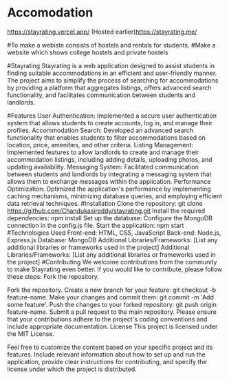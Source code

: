 # Accomodation
https://stayrating.vercel.app/
(Hosted earlier)https://stayrating.me/

#To make a webiste consists of hostels and rentals for students. #Make a website which shows college hostels and private hostels

#Stayrating
Stayrating is a web application designed to assist students in finding suitable accommodations in an efficient and user-friendly manner. The project aims to simplify the process of searching for accommodations by providing a platform that aggregates listings, offers advanced search functionality, and facilitates communication between students and landlords.

#Features
User Authentication: Implemented a secure user authentication system that allows students to create accounts, log in, and manage their profiles.
Accommodation Search: Developed an advanced search functionality that enables students to filter accommodations based on location, price, amenities, and other criteria.
Listing Management: Implemented features to allow landlords to create and manage their accommodation listings, including adding details, uploading photos, and updating availability.
Messaging System: Facilitated communication between students and landlords by integrating a messaging system that allows them to exchange messages within the application.
Performance Optimization: Optimized the application's performance by implementing caching mechanisms, minimizing database queries, and employing efficient data retrieval techniques.
#Installation
Clone the repository: git clone https://github.com/Chandukasireddy/stayrating.git
Install the required dependencies: npm install
Set up the database: Configure the MongoDB connection in the config.js file.
Start the application: npm start
#Technologies Used
Front-end: HTML, CSS, JavaScript
Back-end: Node.js, Express.js
Database: MongoDB
Additional Libraries/Frameworks: [List any additional libraries or frameworks used in the project]
Additional Libraries/Frameworks: [List any additional libraries or frameworks used in the project]
#Contributing
We welcome contributions from the community to make Stayrating even better. If you would like to contribute, please follow these steps:
Fork the repository.

Fork the repository.
Create a new branch for your feature: git checkout -b feature-name.
Make your changes and commit them: git commit -m 'Add some feature'.
Push the changes to your forked repository: git push origin feature-name.
Submit a pull request to the main repository.
Please ensure that your contributions adhere to the project's coding conventions and include appropriate documentation.
License This project is licensed under the MIT License.

Feel free to customize the content based on your specific project and its features. Include relevant information about how to set up and run the application, provide clear instructions for contributing, and specify the license under which the project is distributed.
